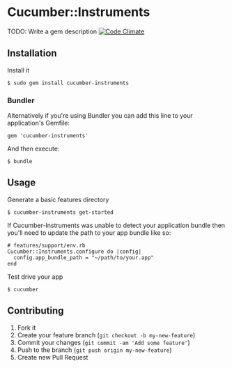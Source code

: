 # Cucumber::Instruments

TODO: Write a gem description
[![Code Climate](https://codeclimate.com/github/cucumber-instruments/cucumber-instruments.png)](https://codeclimate.com/github/cucumber-instruments/cucumber-instruments)

## Installation

Install it

    $ sudo gem install cucumber-instruments

### Bundler 

Alternatively if you're using Bundler you can add this line to your application's Gemfile:

    gem 'cucumber-instruments'

And then execute:

    $ bundle

## Usage

Generate a basic features directory

    $ cucumber-instruments get-started

If Cucumber-Instruments was unable to detect your application bundle then you'll need to update the path to your app bundle like so:

    # features/support/env.rb
    Cucumber::Instruments.configure do |config|
      config.app_bundle_path = "~/path/to/your.app"
    end

Test drive your app

    $ cucumber

## Contributing

1. Fork it
2. Create your feature branch (`git checkout -b my-new-feature`)
3. Commit your changes (`git commit -am 'Add some feature'`)
4. Push to the branch (`git push origin my-new-feature`)
5. Create new Pull Request